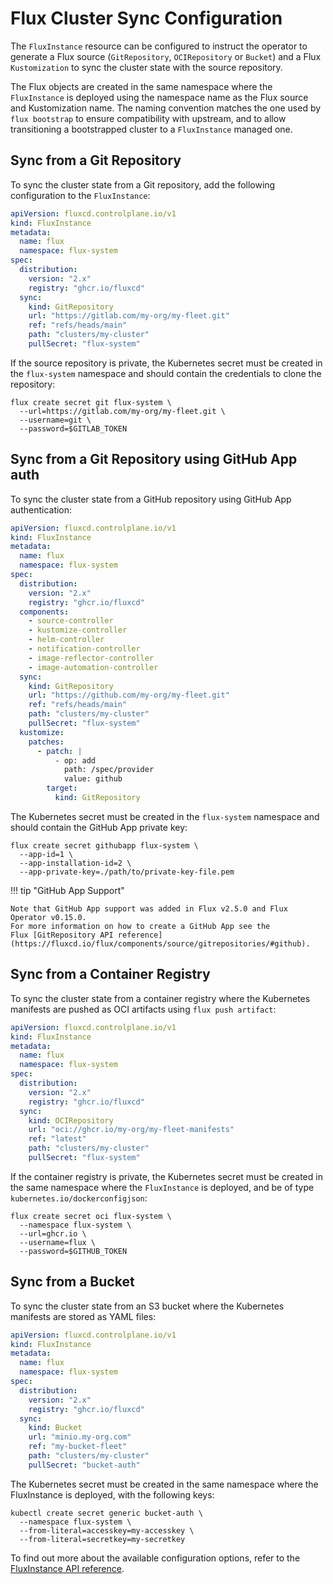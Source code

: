 # Flux Cluster Sync Configuration

The `FluxInstance` resource can be configured to instruct the operator to generate
a Flux source (`GitRepository`, `OCIRepository` or `Bucket`) and a Flux `Kustomization`
to sync the cluster state with the source repository.

The Flux objects are created in the same namespace where the `FluxInstance` is deployed
using the namespace name as the Flux source and Kustomization name. The naming convention
matches the one used by `flux bootstrap` to ensure compatibility with upstream, and
to allow transitioning a bootstrapped cluster to a `FluxInstance` managed one.

## Sync from a Git Repository

To sync the cluster state from a Git repository, add the following configuration to the `FluxInstance`:

```yaml
apiVersion: fluxcd.controlplane.io/v1
kind: FluxInstance
metadata:
  name: flux
  namespace: flux-system
spec:
  distribution:
    version: "2.x"
    registry: "ghcr.io/fluxcd"
  sync:
    kind: GitRepository
    url: "https://gitlab.com/my-org/my-fleet.git"
    ref: "refs/heads/main"
    path: "clusters/my-cluster"
    pullSecret: "flux-system"
```

If the source repository is private, the Kubernetes secret must be created in the `flux-system` namespace
and should contain the credentials to clone the repository:

```shell
flux create secret git flux-system \
  --url=https://gitlab.com/my-org/my-fleet.git \
  --username=git \
  --password=$GITLAB_TOKEN
```

## Sync from a Git Repository using GitHub App auth

To sync the cluster state from a GitHub repository using GitHub App authentication:

```yaml
apiVersion: fluxcd.controlplane.io/v1
kind: FluxInstance
metadata:
  name: flux
  namespace: flux-system
spec:
  distribution:
    version: "2.x"
    registry: "ghcr.io/fluxcd"
  components:
    - source-controller
    - kustomize-controller
    - helm-controller
    - notification-controller
    - image-reflector-controller
    - image-automation-controller
  sync:
    kind: GitRepository
    url: "https://github.com/my-org/my-fleet.git"
    ref: "refs/heads/main"
    path: "clusters/my-cluster"
    pullSecret: "flux-system"
  kustomize:
    patches:
      - patch: |
          - op: add
            path: /spec/provider
            value: github
        target:
          kind: GitRepository
```

The Kubernetes secret must be created in the `flux-system` namespace
and should contain the GitHub App private key:

```shell
flux create secret githubapp flux-system \
  --app-id=1 \
  --app-installation-id=2 \
  --app-private-key=./path/to/private-key-file.pem
```

!!! tip "GitHub App Support"

    Note that GitHub App support was added in Flux v2.5.0 and Flux Operator v0.15.0.
    For more information on how to create a GitHub App see the
    Flux [GitRepository API reference](https://fluxcd.io/flux/components/source/gitrepositories/#github). 

## Sync from a Container Registry

To sync the cluster state from a container registry where the Kubernetes manifests
are pushed as OCI artifacts using `flux push artifact`:

```yaml
apiVersion: fluxcd.controlplane.io/v1
kind: FluxInstance
metadata:
  name: flux
  namespace: flux-system
spec:
  distribution:
    version: "2.x"
    registry: "ghcr.io/fluxcd"
  sync:
    kind: OCIRepository
    url: "oci://ghcr.io/my-org/my-fleet-manifests"
    ref: "latest"
    path: "clusters/my-cluster"
    pullSecret: "flux-system"
```

If the container registry is private, the Kubernetes secret must be created
in the same namespace where the `FluxInstance` is deployed,
and be of type `kubernetes.io/dockerconfigjson`:

```shell
flux create secret oci flux-system \
  --namespace flux-system \
  --url=ghcr.io \
  --username=flux \
  --password=$GITHUB_TOKEN
```

## Sync from a Bucket

To sync the cluster state from an S3 bucket where the Kubernetes manifests
are stored as YAML files:

```yaml
apiVersion: fluxcd.controlplane.io/v1
kind: FluxInstance
metadata:
  name: flux
  namespace: flux-system
spec:
  distribution:
    version: "2.x"
    registry: "ghcr.io/fluxcd"
  sync:
    kind: Bucket
    url: "minio.my-org.com"
    ref: "my-bucket-fleet"
    path: "clusters/my-cluster"
    pullSecret: "bucket-auth"
```

The Kubernetes secret must be created
in the same namespace where the FluxInstance is deployed, with the following keys:

```shell
kubectl create secret generic bucket-auth \
  --namespace flux-system \
  --from-literal=accesskey=my-accesskey \
  --from-literal=secretkey=my-secretkey
```

To find out more about the available configuration options, refer to the
[FluxInstance API reference](fluxinstance.md).

